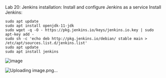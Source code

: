 Lab 20:
Jenkins installation:
Install and configure Jenkins as a service
Install Jenkins:
```
sudo apt update
sudo apt install openjdk-11-jdk
sudo wget -q -O - https://pkg.jenkins.io/keys/jenkins.io.key | sudo apt-key add -
sudo sh -c 'echo deb http://pkg.jenkins.io/debian/ stable main > /etc/apt/sources.list.d/jenkins.list'
sudo apt update
sudo apt install jenkins
```

![image](https://github.com/user-attachments/assets/b316b74e-d71b-4aa6-9794-dd1511359a24)

![Uploading image.png…]()
